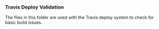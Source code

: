 ### Travis Deploy Validation

The files in this folder are used with the Travis deploy system to check for basic build issues.
